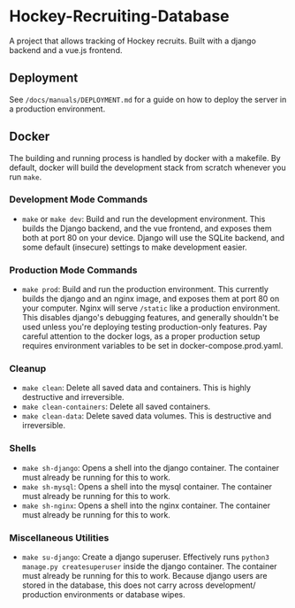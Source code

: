 # Hockey-Recruiting-Database

A project that allows tracking of Hockey recruits. Built with a django backend and a vue.js frontend.

## Deployment
See `/docs/manuals/DEPLOYMENT.md` for a guide on how to deploy the server in a production environment.

## Docker
The building and running process is handled by docker with a makefile. By default, docker will build the development stack from scratch whenever you run `make`.
### Development Mode Commands
- `make` or `make dev`:
Build and run the development environment. This builds the Django backend, and the vue frontend, and exposes them both at port 80 on your device. Django will use the SQLite backend, and some default (insecure) settings to make development easier.
### Production Mode Commands
- `make prod`:
Build and run the production environment. This currently builds the django and an nginx image, and exposes them at port 80 on your computer. Nginx will serve `/static` like a production environment. This disables django's debugging features, and generally shouldn't be used unless you're deploying testing production-only features. Pay careful attention to the docker logs, as a proper production setup requires environment variables to be set in docker-compose.prod.yaml.
### Cleanup
- `make clean`:
Delete all saved data and containers. This is highly destructive and irreversible.
- `make clean-containers`:
Delete all saved containers.
- `make clean-data`:
Delete saved data volumes. This is destructive and irreversible.
### Shells
- `make sh-django`:
Opens a shell into the django container. The container must already be running for this to work.
- `make sh-mysql`:
Opens a shell into the mysql container. The container must already be running for this to work.
- `make sh-nginx`:
Opens a shell into the nginx container. The container must already be running for this to work.
### Miscellaneous Utilities
- `make su-django`:
Create a django superuser. Effectively runs `python3 manage.py createsuperuser` inside the django container. The container must already be running for this to work. Because django users are stored in the database, this does not carry across development/ production environments or database wipes.